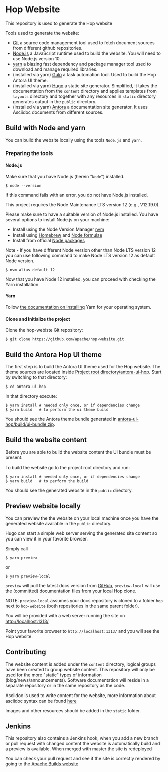 # Hop Website

This repository is used to generate the Hop website

Tools used to generate the website:

 - [Git](https://git-scm.com/) a source code management tool used to fetch document sources from different
   github repositories.
 - [Node.js](https://nodejs.org/) a JavaScript runtime used to build the website. You will need to use Node.js version 10.
 - [yarn](https://yarnpkg.com/) a blazing fast dependency and package manager tool used to download
   and manage required libraries.
 - (installed via yarn) [Gulp](http://gulpjs.com/) a task automation tool. Used to build the Hop
   Antora UI theme.
 - (installed via yarn) [Hugo](https://gohugo.io) a static site generator. Simplified, it takes the
   documentation from the `content` directory and applies templates from `layouts`
   directory and together with any resources in `static` directory generates output in
   the `public` directory.
 - (installed via yarn) [Antora](https://antora.org/) a documentation site generator. It uses
   Asciidoc documents from different sources.

## Build with Node and yarn

You can build the website locally using the tools `Node.js` and `yarn`.


### Preparing the tools

#### Node.js

Make sure that you have Node.js (herein "`Node`") installed.

    $ node --version

If this command fails with an error, you do not have Node.js installed.

This project requires the Node Maintenance LTS version 12 (e.g., V12.19.0).

Please make sure to have a suitable version of Node.js installed. You have several options to install
Node.js on your machine:

- Install using the Node Version Manager [nvm](https://github.com/creationix/nvm)
- Install using [Homebrew](https://brew.sh/) and [Node formulae](https://formulae.brew.sh/formula/node)
- Install from official [Node packages](https://nodejs.org/en/download/)

Note - If you have different Node version other than Node LTS version 12 you can use following command to make
Node LTS version 12 as default Node version.

    $ nvm alias default 12

Now that you have Node 12 installed, you can proceed with checking the Yarn installation.

#### Yarn

Follow [the documentation on installing](https://yarnpkg.com/en/docs/install) Yarn for your operating system.

#### Clone and Initialize the project

Clone the hop-webiste Git repository:

    $ git clone https://github.com/apache/hop-website.git


## Build the Antora Hop UI theme

The first step is to build the Antora UI theme used for the Hop website. The theme sources are located
inside [Project root directory/antora-ui-hop](antora-ui-hop). Start by switching to that directory:

    $ cd antora-ui-hop

In that directory execute:

    $ yarn install # needed only once, or if dependencies change
    $ yarn build   # to perform the ui theme build

You should see the Antora theme bundle generated in [antora-ui-hop/build/ui-bundle.zip](antora-ui-hop).

## Build the website content

Before you are able to build the website content the UI bundle must be present.

To build the website go to the project root directory and run:

    $ yarn install # needed only once, or if dependencies change
    $ yarn build   # to perform the build

You should see the generated website in the `public` directory.

## Preview website locally

You can preview the the website on your local machine once you have the generated website available in
the `public` directory.

Hugo can start a simple web server serving the generated site content so you can view it in your favorite browser.

Simply call

    $ yarn preview

or     

    $ yarn preview-local 

`preview` will pull the latest docs version from [GitHub](https://github.com/apache/hop),  `preview-local` will use the (committed) documentation files from your local Hop clone. 

NOTE: `preview-local` assumes your docs repository is cloned to a folder `hop` next to `hop-website` (both repositories in the same parent folder). 

You will be provided with a web server running the site on [http://localhost:1313/](http://localhost:1313/)

Point your favorite browser to `http://localhost:1313/` and you will see the Hop website.

## Contributing

The website content is added under the `content` directory, logical groups have been created to group website content. This repository will only be used for the more "static" types of information (blog/news/announcements). Software documentation will reside in a separate repository or in the same repository as the code.

Asciidoc is used to write content for the website, more information about asciidoc syntax can be found [here](https://asciidoctor.org/docs/asciidoc-syntax-quick-reference/)

Images and other resources should be added in the `static` folder.

## Jenkins
This repository also contains a Jenkins hook, when you add a new branch or pull request with changed content the website is automatically build and a preview is available. When merged with master the site is redeployed

You can check your pull request and see if the site is correctly rendered by going to the [Apache Builds website](https://ci-builds.apache.org/job/Hop/)
